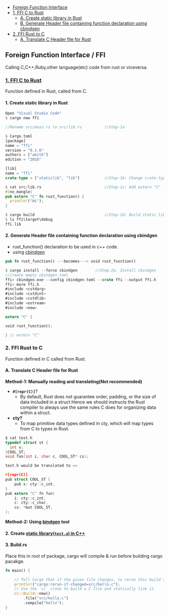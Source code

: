 - [Foreign Function Interface](#ffi)
- [1, FFI C to Rust](#c2r)
  - [A. Create static library in Rust](#s1)
  - [B. Generate Header file containing function declaration using cbindgen](#s2)
- [2. FFI Rust to C](#r2c)
  - [A. Translate C Header file for Rust](#r1)

<a name=ffi></a>
## Foreign Function Interface / FFI
Calling C,C++,Ruby,other language(etc) code from rust or viceversa.

<a name=c2r></a>
### [1. FFI C to Rust](https://docs.rust-embedded.org/book/interoperability/rust-with-c.html)
Function defined in Rust, called from C.
<a name=s1></a>
#### 1. Create static library in Rust
```rs
Open "Visual Studio Code"
$ cargo new ffi

//Rename src/main.rs to src/lib.rs          //Step-1a

$ Cargo.toml
[package]
name = "ffi"
version = "0.1.0"
authors = ["amitk"]
edition = "2018"

[lib]
name = "ffi"
crate-type = ["staticlib", "lib"]           //Step-1b: Change crate-type

$ cat src/lib.rs                            //Step-1c: Add extern "C" function in rust
#[no_mangle]
pub extern "C" fn rust_function() {
  println!("Hi");
}

$ cargo build                               //Step-1d: Build static library.
$ ls ffi\target\debug
ffi.lib
```
<a name=s2></a>
#### 2. Generate Header file containing function declaration using cbindgen
- rust_function() declaration to be used in c++ code.
- using [cbindgen](https://github.com/eqrion/cbindgen)
```rs
pub fn rust_function() ---becomes---> void rust_function()

$ cargo install --force cbindgen        //Step-2a. Install cbindgen
//create empty cbindgen.toml
ffi> cbindgen.exe --config cbindgen.toml --crate ffi --output ffi.h
ffi> more ffi.h
#include <cstdarg>
#include <cstdint>
#include <cstdlib>
#include <ostream>
#include <new>

extern "C" {

void rust_function();

} // extern "C"
```

<a name=r2c></a>
### 2. FFI Rust to C
Function defined in C called from Rust.
<a name=r1></a>
#### A. Translate C Header file for Rust
**Method-1: Manually reading and translating(Not recommended)**
- **`#[repr(C)]`**?
  - By default, Rust does not guarantee order, padding, or the size of data included in a struct Hence we should instructs the Rust compiler to always use the same rules C does for organizing data within a struct.
- **cty?**
  - To map primitive data types defined in cty, which will map types from C to types in Rust.
```c
$ cat test.h
typedef struct st {
  int x;
}COOL_ST;
void fun(int i, char c, COOL_ST* cs);

test.h would be translated to =>

#[repr(C)]
pub struct COOL_ST {
    pub x: cty::c_int,
}
pub extern "C" fn fun(
    i: cty::c_int,
    c: cty::c_char,
    cs: *mut COOL_ST,
);
```

**Method-2: Using [bindgen](https://github.com/rust-lang/rust-bindgen) tool**

#### 2. Create [static library(`test.a`) in C++](/Libraries/Static_Dynamic)

#### 3. Build.rs
Place this in root of package, cargo will compile & run before building cargo pacakge.
```rs
fn main() {

    // Tell Cargo that if the given file changes, to rerun this build script.
    println!("cargo:rerun-if-changed=src/hello.c");
    // Use the `cc` crate to build a C file and statically link it.
    cc::Build::new()
        .file("src/hello.c")
        .compile("hello");
}
```
